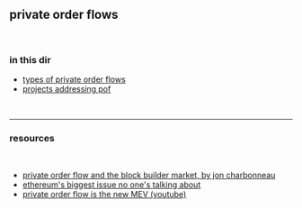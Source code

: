 ##  private order flows 

<br>

### in this dir

* [types of private order flows](101.md)
* [projects addressing pof](projects.md)

<br>


---

### resources

<br>


* [private order flow and the block builder market, by jon charbonneau](https://twitter.com/jon_charb/status/1562916372505665536)
* [ethereum's biggest issue no one's talking about](https://mariusvanderwijden.github.io/blog/2022/10/21/lightclients/)
* [private order flow is the new MEV (youtube)](https://www.youtube.com/watch?v=bapIqxhIdaY)

